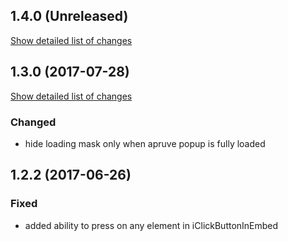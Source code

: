 ## 1.4.0 (Unreleased)
[Show detailed list of changes](incompatibilities-1-4-0.md)

## 1.3.0 (2017-07-28)
[Show detailed list of changes](incompatibilities-1-3-0.md)
### Changed
- hide loading mask only when apruve popup is fully loaded
## 1.2.2 (2017-06-26)
### Fixed
- added ability to press on any element in iClickButtonInEmbed
